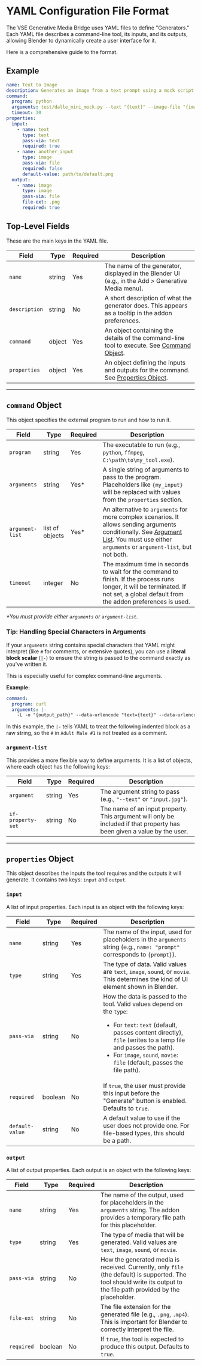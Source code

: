 # YAML Configuration File Format

The VSE Generative Media Bridge uses YAML files to define "Generators." Each YAML file describes a command-line tool, its inputs, and its outputs, allowing Blender to dynamically create a user interface for it.

Here is a comprehensive guide to the format.

## Example

```yaml
name: Text to Image
description: Generates an image from a text prompt using a mock script.
command:
  program: python
  arguments: test/dalle_mini_mock.py --text "{text}" --image-file "{image}"
  timeout: 30
properties:
  input:
    - name: text
      type: text
      pass-via: text
      required: true
    - name: another_input
      type: image
      pass-via: file
      required: false
      default-value: path/to/default.png
  output:
    - name: image
      type: image
      pass-via: file
      file-ext: .png
      required: true
```

## Top-Level Fields

These are the main keys in the YAML file.

| Field         | Type   | Required | Description                                                                                             |
|---------------|--------|----------|---------------------------------------------------------------------------------------------------------|
| `name`        | string | Yes      | The name of the generator, displayed in the Blender UI (e.g., in the Add > Generative Media menu).      |
| `description` | string | No       | A short description of what the generator does. This appears as a tooltip in the addon preferences.     |
| `command`     | object | Yes      | An object containing the details of the command-line tool to execute. See [Command Object](#command-object). |
| `properties`  | object | Yes      | An object defining the inputs and outputs for the command. See [Properties Object](#properties-object). |

---

## `command` Object

This object specifies the external program to run and how to run it.

| Field           | Type          | Required | Description                                                                                                                                                                                                     |
|-----------------|---------------|----------|-----------------------------------------------------------------------------------------------------------------------------------------------------------------------------------------------------------------|
| `program`       | string        | Yes      | The executable to run (e.g., `python`, `ffmpeg`, `C:\path\to\my_tool.exe`).                                                                                                                                        |
| `arguments`     | string        | Yes*     | A single string of arguments to pass to the program. Placeholders like `{my_input}` will be replaced with values from the `properties` section.                                                                    |
| `argument-list` | list of objects | Yes*     | An alternative to `arguments` for more complex scenarios. It allows sending arguments conditionally. See [Argument List](#argument-list). You must use either `arguments` or `argument-list`, but not both. |
| `timeout`       | integer       | No       | The maximum time in seconds to wait for the command to finish. If the process runs longer, it will be terminated. If not set, a global default from the addon preferences is used.                             |

*\*You must provide either `arguments` or `argument-list`.*

### Tip: Handling Special Characters in Arguments

If your `arguments` string contains special characters that YAML might interpret (like `#` for comments, or extensive quotes), you can use a **literal block scalar** (`|-`) to ensure the string is passed to the command exactly as you've written it.

This is especially useful for complex command-line arguments.

**Example:**
```yaml
command:
  program: curl
  arguments: |-
    -L -o "{output_path}" --data-urlencode "text={text}" --data-urlencode "voice=Adult Male #1, American English"
```

In this example, the `|-` tells YAML to treat the following indented block as a raw string, so the `#` in `Adult Male #1` is not treated as a comment.

### `argument-list`
This provides a more flexible way to define arguments. It is a list of objects, where each object has the following keys:

| Field             | Type   | Required | Description                                                                                             |
|-------------------|--------|----------|---------------------------------------------------------------------------------------------------------|
| `argument`        | string | Yes      | The argument string to pass (e.g., `"--text"` or `"input.jpg"`).                                          |
| `if-property-set` | string | No       | The name of an input property. This argument will only be included if that property has been given a value by the user. |

---

## `properties` Object

This object describes the inputs the tool requires and the outputs it will generate. It contains two keys: `input` and `output`.

### `input`
A list of input properties. Each input is an object with the following keys:

| Field           | Type    | Required | Description                                                                                                                                                           |
|-----------------|---------|----------|-----------------------------------------------------------------------------------------------------------------------------------------------------------------------|
| `name`          | string  | Yes      | The name of the input, used for placeholders in the `arguments` string (e.g., `name: "prompt"` corresponds to `{prompt}`).                                              |
| `type`          | string  | Yes      | The type of data. Valid values are `text`, `image`, `sound`, or `movie`. This determines the kind of UI element shown in Blender.                                        |
| `pass-via`      | string  | No       | How the data is passed to the tool. Valid values depend on the `type`: <ul><li>For `text`: `text` (default, passes content directly), `file` (writes to a temp file and passes the path).</li><li>For `image`, `sound`, `movie`: `file` (default, passes the file path).</li></ul> |
| `required`      | boolean | No       | If `true`, the user must provide this input before the "Generate" button is enabled. Defaults to `true`.                                                              |
| `default-value` | string  | No       | A default value to use if the user does not provide one. For file-based types, this should be a path.                                                                 |

### `output`
A list of output properties. Each output is an object with the following keys:

| Field      | Type    | Required | Description                                                                                                                   |
|------------|---------|----------|-------------------------------------------------------------------------------------------------------------------------------|
| `name`     | string  | Yes      | The name of the output, used for placeholders in the `arguments` string. The addon provides a temporary file path for this placeholder. |
| `type`     | string  | Yes      | The type of media that will be generated. Valid values are `text`, `image`, `sound`, or `movie`.                                 |
| `pass-via` | string  | No       | How the generated media is received. Currently, only `file` (the default) is supported. The tool should write its output to the file path provided by the placeholder. |
| `file-ext` | string  | No       | The file extension for the generated file (e.g., `.png`, `.mp4`). This is important for Blender to correctly interpret the file. |
| `required` | boolean | No       | If `true`, the tool is expected to produce this output. Defaults to `true`.                                                  | 